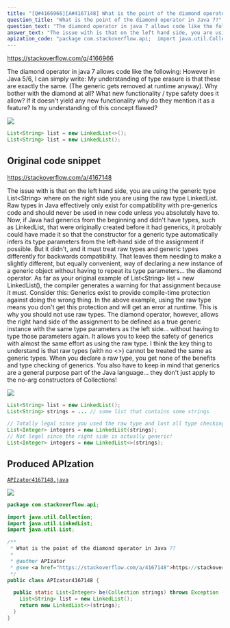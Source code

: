 ```yaml
---
title: "[Q#4166966][A#4167148] What is the point of the diamond operator in Java 7?"
question_title: "What is the point of the diamond operator in Java 7?"
question_text: "The diamond operator in java 7 allows code like the following: However in Java 5/6, I can simply write: My understanding of type erasure is that these are exactly the same. (The generic gets removed at runtime anyway). Why bother with the diamond at all? What new functionality / type safety does it allow? If it doesn't yield any new functionality why do they mention it as a feature? Is my understanding of this concept flawed?"
answer_text: "The issue with is that on the left hand side, you are using the generic type List<String> where on the right side you are using the raw type LinkedList. Raw types in Java effectively only exist for compatibility with pre-generics code and should never be used in new code unless  you absolutely have to. Now, if Java had generics from the beginning and didn't have types, such as LinkedList, that were originally created before it had generics, it probably could have made it so that the constructor for a generic type automatically infers its type parameters from the left-hand side of the assignment if possible. But it didn't, and it must treat raw types and generic types differently for backwards compatibility. That leaves them needing to make a slightly different, but equally convenient, way of declaring a new instance of a generic object without having to repeat its type parameters... the diamond operator. As far as your original example of List<String> list = new LinkedList(), the compiler generates a warning for that assignment because it must. Consider this: Generics exist to provide compile-time protection against doing the wrong thing. In the above example, using the raw type means you don't get this protection and will get an error at runtime. This is why you should not use raw types. The diamond operator, however, allows the right hand side of the assignment to be defined as a true generic instance with the same type parameters as the left side... without having to type those parameters again. It allows you to keep the safety of generics with almost the same effort as using the raw type. I think the key thing to understand is that raw types (with no <>) cannot be treated the same as generic types. When you declare a raw type, you get none of the benefits and type checking of generics. You also have to keep in mind that generics are a general purpose part of the Java language... they don't just apply to the no-arg constructors of Collections!"
apization_code: "package com.stackoverflow.api;  import java.util.Collection; import java.util.LinkedList; import java.util.List;  /**  * What is the point of the diamond operator in Java 7?  *  * @author APIzator  * @see <a href=\"https://stackoverflow.com/a/4167148\">https://stackoverflow.com/a/4167148</a>  */ public class APIzator4167148 {    public static List<Integer> be(Collection strings) throws Exception {     List<String> list = new LinkedList();     return new LinkedList<>(strings);   } }"
---
```


https://stackoverflow.com/q/4166966

The diamond operator in java 7 allows code like the following:
However in Java 5/6, I can simply write:
My understanding of type erasure is that these are exactly the same. (The generic gets removed at runtime anyway).
Why bother with the diamond at all? What new functionality / type safety does it allow? If it doesn&#x27;t yield any new functionality why do they mention it as a feature? Is my understanding of this concept flawed?


<div class="code-logo"><img src="/stackoverflow.png" /></div>

```java
List<String> list = new LinkedList<>();
List<String> list = new LinkedList();
```


## Original code snippet

https://stackoverflow.com/a/4167148

The issue with
is that on the left hand side, you are using the generic type List&lt;String&gt; where on the right side you are using the raw type LinkedList. Raw types in Java effectively only exist for compatibility with pre-generics code and should never be used in new code unless 
you absolutely have to.
Now, if Java had generics from the beginning and didn&#x27;t have types, such as LinkedList, that were originally created before it had generics, it probably could have made it so that the constructor for a generic type automatically infers its type parameters from the left-hand side of the assignment if possible. But it didn&#x27;t, and it must treat raw types and generic types differently for backwards compatibility. That leaves them needing to make a slightly different, but equally convenient, way of declaring a new instance of a generic object without having to repeat its type parameters... the diamond operator.
As far as your original example of List&lt;String&gt; list = new LinkedList(), the compiler generates a warning for that assignment because it must. Consider this:
Generics exist to provide compile-time protection against doing the wrong thing. In the above example, using the raw type means you don&#x27;t get this protection and will get an error at runtime. This is why you should not use raw types.
The diamond operator, however, allows the right hand side of the assignment to be defined as a true generic instance with the same type parameters as the left side... without having to type those parameters again. It allows you to keep the safety of generics with almost the same effort as using the raw type.
I think the key thing to understand is that raw types (with no &lt;&gt;) cannot be treated the same as generic types. When you declare a raw type, you get none of the benefits and type checking of generics. You also have to keep in mind that generics are a general purpose part of the Java language... they don&#x27;t just apply to the no-arg constructors of Collections!

<div class="code-logo"><img src="/stackoverflow.png" /></div>

```java
List<String> list = new LinkedList();
List<String> strings = ... // some list that contains some strings

// Totally legal since you used the raw type and lost all type checking!
List<Integer> integers = new LinkedList(strings);
// Not legal since the right side is actually generic!
List<Integer> integers = new LinkedList<>(strings);
```

## Produced APIzation

[`APIzator4167148.java`](https://github.com/blind-papers/apization-temp-data/raw/main/search/APIzator4167148.java)

<div class="code-logo"><img src="/apizator.png" /></div>

```java
package com.stackoverflow.api;

import java.util.Collection;
import java.util.LinkedList;
import java.util.List;

/**
 * What is the point of the diamond operator in Java 7?
 *
 * @author APIzator
 * @see <a href="https://stackoverflow.com/a/4167148">https://stackoverflow.com/a/4167148</a>
 */
public class APIzator4167148 {

  public static List<Integer> be(Collection strings) throws Exception {
    List<String> list = new LinkedList();
    return new LinkedList<>(strings);
  }
}

```